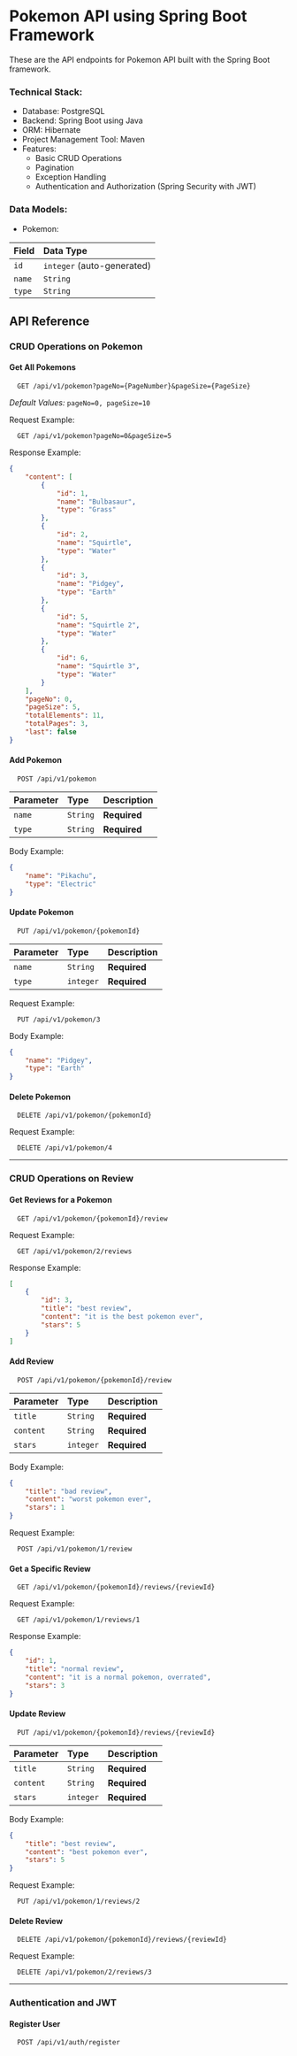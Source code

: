 # Pokemon API using Spring Boot Framework

These are the API endpoints for Pokemon API built with the Spring Boot framework.

### Technical Stack:

* Database: PostgreSQL
* Backend: Spring Boot using Java
* ORM: Hibernate
* Project Management Tool: Maven
* Features:
	- Basic CRUD Operations
	- Pagination
	- Exception Handling
	- Authentication and Authorization (Spring Security with JWT)

### Data Models:

* Pokemon:

| Field     | Data Type  |
| :-------- | :--------- |
| `id`    | `integer` (auto-generated) |
| `name`    | `String` |
| `type`   | `String` |



## API Reference

### CRUD Operations on Pokemon

#### Get All Pokemons

```http
  GET /api/v1/pokemon?pageNo={PageNumber}&pageSize={PageSize}
```
_Default Values:_ `pageNo=0, pageSize=10`

Request Example:

```http
  GET /api/v1/pokemon?pageNo=0&pageSize=5
```

Response Example:
```json
{
	"content": [
		{
			"id": 1,
			"name": "Bulbasaur",
			"type": "Grass"
		},
		{
			"id": 2,
			"name": "Squirtle",
			"type": "Water"
		},
		{
			"id": 3,
			"name": "Pidgey",
			"type": "Earth"
		},
		{
			"id": 5,
			"name": "Squirtle 2",
			"type": "Water"
		},
		{
			"id": 6,
			"name": "Squirtle 3",
			"type": "Water"
		}
	],
	"pageNo": 0,
	"pageSize": 5,
	"totalElements": 11,
	"totalPages": 3,
	"last": false
}
```

#### Add Pokemon


```http
  POST /api/v1/pokemon
```

| Parameter | Type     | Description                       |
| :-------- | :------- | :-------------------------------- |
| `name`      | `String` | **Required** |
| `type`      | `String` | **Required** |

Body Example:

```json
{
	"name": "Pikachu",
	"type": "Electric"
}
```


#### Update Pokemon

```http
  PUT /api/v1/pokemon/{pokemonId}
```

| Parameter | Type     | Description                       |
| :-------- | :------- | :-------------------------------- |
| `name`      | `String` | **Required**  |
| `type`      | `integer` | **Required** |

Request Example:

```http
  PUT /api/v1/pokemon/3
```

Body Example:
```json
{
	"name": "Pidgey",
	"type": "Earth"
}
```

#### Delete Pokemon

```http
  DELETE /api/v1/pokemon/{pokemonId}
```

Request Example:

```http
  DELETE /api/v1/pokemon/4
```

---------------------

### CRUD Operations on Review


#### Get Reviews for a Pokemon

```http
  GET /api/v1/pokemon/{pokemonId}/review
```

Request Example:

```http
  GET /api/v1/pokemon/2/reviews
```

Response Example:
```json
[
	{
		"id": 3,
		"title": "best review",
		"content": "it is the best pokemon ever",
		"stars": 5
	}
]
```

#### Add Review

```http
  POST /api/v1/pokemon/{pokemonId}/review
```

| Parameter | Type     | Description                       |
| :-------- | :------- | :-------------------------------- |
| `title`      | `String`  | **Required**  |
| `content`    | `String`  | **Required** |
| `stars`      | `integer` | **Required** |


Body Example:
```json
{
	"title": "bad review",
	"content": "worst pokemon ever",
	"stars": 1
}
```

Request Example:

```http
  POST /api/v1/pokemon/1/review
```


#### Get a Specific Review

```http
  GET /api/v1/pokemon/{pokemonId}/reviews/{reviewId}
```

Request Example:

```http
  GET /api/v1/pokemon/1/reviews/1
```

Response Example:

```json
{
	"id": 1,
	"title": "normal review",
	"content": "it is a normal pokemon, overrated",
	"stars": 3
}
```

#### Update Review

```http
  PUT /api/v1/pokemon/{pokemonId}/reviews/{reviewId}
```

| Parameter | Type     | Description                       |
| :-------- | :------- | :-------------------------------- |
| `title`      | `String`  | **Required** |
| `content`    | `String`  | **Required** |
| `stars`      | `integer` | **Required** |


Body Example:

```json
{
	"title": "best review",
	"content": "best pokemon ever",
	"stars": 5
}
```

Request Example:

```http
  PUT /api/v1/pokemon/1/reviews/2
```

#### Delete Review

```http
  DELETE /api/v1/pokemon/{pokemonId}/reviews/{reviewId}
```

Request Example:
```http
  DELETE /api/v1/pokemon/2/reviews/3
```

---------------------

### Authentication and JWT

#### Register User

```http
  POST /api/v1/auth/register
```
